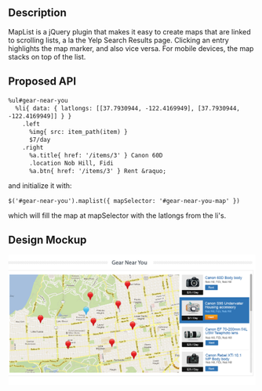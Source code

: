 ## Description

MapList is a jQuery plugin that makes it easy to create maps that are linked
to scrolling lists, a la the Yelp Search Results page. Clicking an entry
highlights the map marker, and also vice versa. For mobile devices, the map
stacks on top of the list.

## Proposed API

    %ul#gear-near-you
      %li{ data: { latlongs: [[37.7930944, -122.4169949], [37.7930944, -122.4169949]] } }
        .left
          %img{ src: item_path(item) }
          $7/day
        .right
          %a.title{ href: '/items/3' } Canon 60D
          .location Nob Hill, Fidi
          %a.btn{ href: '/items/3' } Rent &raquo;


and initialize it with:

    $('#gear-near-you').maplist({ mapSelector: '#gear-near-you-map' })

which will fill the map at mapSelector with the latlongs from the li's.

## Design Mockup
![Gear Near You](gear-near-you.jpg)
